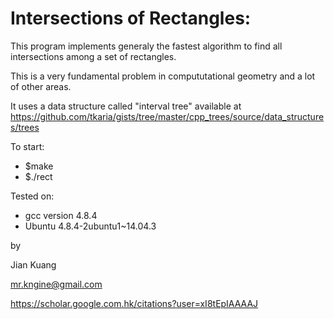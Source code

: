 # Intersections of Rectangles:

This program implements generaly the fastest algorithm to find all intersections among a set of rectangles.

This is a very fundamental problem in compututational geometry and a lot of other areas.

It uses a data structure called "interval tree" available at 
https://github.com/tkaria/gists/tree/master/cpp_trees/source/data_structures/trees

To start: 

* $make
* $./rect

Tested on: 

* gcc version 4.8.4
* Ubuntu 4.8.4-2ubuntu1~14.04.3





by

Jian Kuang

mr.kngine@gmail.com

https://scholar.google.com.hk/citations?user=xI8tEpIAAAAJ
